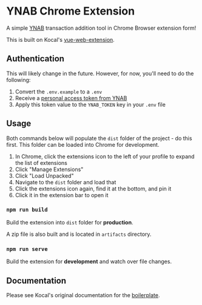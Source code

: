 # YNAB Chrome Extension

A simple [YNAB](https://www.youneedabudget.com/) transaction addition tool in Chrome Browser extension form!

This is built on Kocal's [vue-web-extension](https://github.com/Kocal/vue-web-extension/tree/master).

## Authentication

This will likely change in the future. However, for now, you'll need to do the following:

1. Convert the `.env.example` to a `.env`
1. Receive a [personal access token from YNAB](https://api.youneedabudget.com/#personal-access-tokens)
1. Apply this token value to the `YNAB_TOKEN` key in your `.env` file

## Usage

Both commands below will populate the `dist` folder of the project - do this first. This folder can be loaded into Chrome for development.

1. In Chrome, click the extensions icon to the left of your profile to expand the list of extensions
1. Click "Manage Extensions"
1. Click "Load Unpacked"
1. Navigate to the `dist` folder and load that
1. Click the extensions icon again, find it at the bottom, and pin it
1. Click it in the extension bar to open it

### `npm run build`

Build the extension into `dist` folder for **production**.

A zip file is also built and is located in `artifacts` directory.

### `npm run serve`

Build the extension for **development** and watch over file changes.

## Documentation

Please see Kocal's original documentation for the [boilerplate](https://v1-vue-web-extension.netlify.app/).
